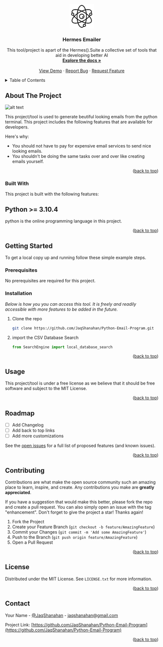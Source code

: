 <a name="readme-top"></a>

<!-- PROJECT LOGO -->
<br />
<div align="center">
  <a href="https://github.com/JaqShanahan/Python-Email-Program">
    <img src="images/atom.png" alt="Logo" width="80" height="80">
  </a>

  <h3 align="center">Hermes Emailer</h3>

  <p align="center">
    This tool/project is apart of the Hermes().Suite a collective set of tools that aid in developing better AI
    <br />
    <a href="https://github.com/JaqShanahan/Python-Email-Program"><strong>Explore the docs »</strong></a>
    <br />
    <br />
    <a href="https://github.com/JaqShanahan/Python-Email-Program">View Demo</a>
    ·
    <a href="https://github.com/JaqShanahan/Python-Email-Program/issues">Report Bug</a>
    ·
    <a href="https://github.com/JaqShanahan/Python-Email-Program/issues">Request Feature</a>
  </p>
</div>

<!-- TABLE OF CONTENTS -->
<details>
  <summary>Table of Contents</summary>
  <ol>
    <li>
      <a href="#about-the-project">About The Project</a>
      <ul>
        <li><a href="#built-with">Built With</a></li>
      </ul>
    </li>
    <li>
      <a href="#getting-started">Getting Started</a>
      <ul>
        <li><a href="#prerequisites">Prerequisites</a></li>
        <li><a href="#installation">Installation</a></li>
      </ul>
    </li>
    <li><a href="#usage">Usage</a></li>
    <li><a href="#roadmap">Roadmap</a></li>
    <li><a href="#contributing">Contributing</a></li>
    <li><a href="#license">License</a></li>
    <li><a href="#contact">Contact</a></li>
    <li><a href="#acknowledgments">Acknowledgments</a></li>
  </ol>
</details>

<!-- ABOUT THE PROJECT -->

## About The Project

![alt text](images/Screenshot.png)

This project/tool is used to generate beutiful looking emails from the python terminal. This project includes the following features that are available for developers.

Here's why:

- You should not have to pay for expensive email services to send nice looking emails.
- You shouldn't be doing the same tasks over and over like creating emails yourself.

<p align="right">(<a href="#readme-top">back to top</a>)</p>

### Built With

This project is built with the following features:

## **Python** >= 3.10.4

python is the online programming language in this project.

<p align="right">(<a href="#readme-top">back to top</a>)</p>

<!-- GETTING STARTED -->

## Getting Started

To get a local copy up and running follow these simple example steps.

### Prerequisites

No prerequisites are required for this project.

### Installation

_Below is how you you can access this tool. It is freely and readily accessible with more features to be added in the future._

1. Clone the repo
   ```sh
   git clone https://github.com/JaqShanahan/Python-Email-Program.git
   ```
2. import the CSV Database Search
   ```py
   from SearchEngine import local_database_search
   ```

<p align="right">(<a href="#readme-top">back to top</a>)</p>

<!-- USAGE EXAMPLES -->

## Usage

This project/tool is under a free license as we believe that it should be free software and subject to the MIT License.

<p align="right">(<a href="#readme-top">back to top</a>)</p>

<!-- ROADMAP -->

## Roadmap

- [ ] Add Changelog
- [ ] Add back to top links
- [ ] Add more customizations

See the [open issues](https://github.com/JaqShanahan/Python-Email-Program/issues) for a full list of proposed features (and known issues).

<p align="right">(<a href="#readme-top">back to top</a>)</p>

<!-- CONTRIBUTING -->

## Contributing

Contributions are what make the open source community such an amazing place to learn, inspire, and create. Any contributions you make are **greatly appreciated**.

If you have a suggestion that would make this better, please fork the repo and create a pull request. You can also simply open an issue with the tag "enhancement".
Don't forget to give the project a star! Thanks again!

1. Fork the Project
2. Create your Feature Branch (`git checkout -b feature/AmazingFeature`)
3. Commit your Changes (`git commit -m 'Add some AmazingFeature'`)
4. Push to the Branch (`git push origin feature/AmazingFeature`)
5. Open a Pull Request

<p align="right">(<a href="#readme-top">back to top</a>)</p>

<!-- LICENSE -->

## License

Distributed under the MIT License. See `LICENSE.txt` for more information.

<p align="right">(<a href="#readme-top">back to top</a>)</p>

<!-- CONTACT -->

## Contact

Your Name - [@JaqShanahan](https://www.linkedin.com/in/jaq-shanahan-a327ba21a/) - jaqshanahan@gmail.com

Project Link: [https://github.com/JaqShanahan/Python-Email-Program](https://github.com/JaqShanahan/Python-Email-Program)

<p align="right">(<a href="#readme-top">back to top</a>)</p>

<!-- ACKNOWLEDGMENTS -->
